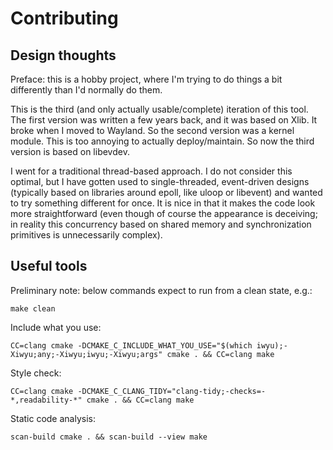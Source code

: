 # Contributing


## Design thoughts

Preface: this is a hobby project, where I'm trying to do things a bit
differently than I'd normally do them.

This is the third (and only actually usable/complete) iteration of this tool.
The first version was written a few years back, and it was based on Xlib.
It broke when I moved to Wayland. So the second version was a kernel module.
This is too annoying to actually deploy/maintain.
So now the third version is based on libevdev.

I went for a traditional thread-based approach. I do not consider this optimal,
but I have gotten used to single-threaded, event-driven designs (typically based
on libraries around epoll, like uloop or libevent) and wanted to try something
different for once. It is nice in that it makes the code look more straightforward
(even though of course the appearance is deceiving; in reality this concurrency
based on shared memory and synchronization primitives is unnecessarily complex).


## Useful tools

Preliminary note: below commands expect to run from a clean state, e.g.:

```
make clean
```

Include what you use:

```
CC=clang cmake -DCMAKE_C_INCLUDE_WHAT_YOU_USE="$(which iwyu);-Xiwyu;any;-Xiwyu;iwyu;-Xiwyu;args" cmake . && CC=clang make
```

Style check:

```
CC=clang cmake -DCMAKE_C_CLANG_TIDY="clang-tidy;-checks=-*,readability-*" cmake . && CC=clang make
```

Static code analysis:

```
scan-build cmake . && scan-build --view make
```
